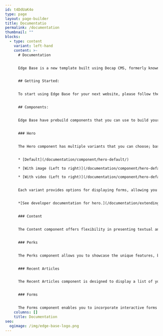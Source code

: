 ```yaml
---
id: t4DdUaK4o
type: page
layout: page-builder
title: Documentatio
permalink: /documentation
thumbnail: ""
blocks:
  - type: content
    variant: left-hand
    content: >-
      # Documentation


      Edge Base is a new template built using Decap CMS, formerly known as Netlify CMS. It is a starter template designed to provide a solid foundation for creating websites. This documentation will guide you through the process of using Edge Base and its various components.


      ## Getting Started:


      To start using Edge Base for your next website, please follow the steps outlined in the ["Get Started"](https://edge-base.netlify.app/documentation/get-started/) guide. This guide will help you set up the template and get it running on your local development environment.


      ## Components:


      Edge Base have prebuild components that you can use to build your website:


      ### Hero


      The Hero component has multiple variants that you can choose; based on your design requirements. The available variants are


      * ﻿[Default](/documentation/component/hero-default/)

      * [With image (Left to right)](/documentation/component/hero-default-slider/)

      * [With video (Left to right)](/documentation/component/hero-default-video/)


      Each variant provides options for displaying forms, allowing you to gather user input seamlessly.


      *[See developer documentation for hero.](/documentation/extending/hero)*


      ### Content


      The Content component offers flexibility in presenting textual and multimedia content on your website. It provides options to include videos and lists within your content sections. You can use this component to showcase your products, services, or any other information you want to highlight.


      ### Perks


      The Perks component allows you to showcase the unique features, benefits, or advantages of your product, service, or brand. This component is useful for presenting key selling points and attracting the attention of your website visitors.


      ### Recent Articles


      The Recent Articles component is designed to display a list of your latest blog or news articles. It provides a visually appealing layout for showcasing your content and attracting visitors to explore your articles.


      ### Forms


      The Forms component enables you to incorporate interactive forms into your website. Forms are crucial for collecting user data, such as contact information, feedback, or inquiries. Edge Base offers options for integrating forms seamlessly within different components, such as the Hero component.
    columns: []
    title: Documentation
seo:
  ogimage: /img/edge-base-logo.png
---
```

